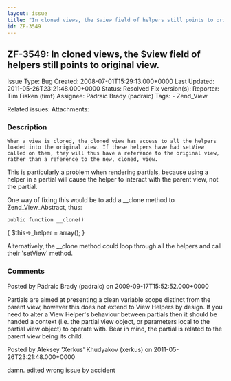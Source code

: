```yaml
---
layout: issue
title: "In cloned views, the $view field of helpers still points to original view."
id: ZF-3549
---
```


ZF-3549: In cloned views, the $view field of helpers still points to original view.
-----------------------------------------------------------------------------------

 Issue Type: Bug Created: 2008-07-01T15:29:13.000+0000 Last Updated: 2011-05-26T23:21:48.000+0000 Status: Resolved Fix version(s): 
 Reporter:  Tim Fisken (timf)  Assignee:  Pádraic Brady (padraic)  Tags: - Zend\_View
 
 Related issues: 
 Attachments: 
### Description

 
    When a view is cloned, the cloned view has access to all the helpers loaded into the original view. If these helpers have had setView called on them, they will thus have a reference to the original view, rather than a reference to the new, cloned, view.


This is particularly a problem when rendering partials, because using a helper in a partial will cause the helper to interact with the parent view, not the partial.

One way of fixing this would be to add a \_\_clone method to Zend\_View\_Abstract, thus:

 
    public function __clone()


{ $this->\_helper = array(); }

Alternatively, the \_\_clone method could loop through all the helpers and call their 'setView' method.

 

 

### Comments

Posted by Pádraic Brady (padraic) on 2009-09-17T15:52:52.000+0000

Partials are aimed at presenting a clean variable scope distinct from the parent view, however this does not extend to View Helpers by design. If you need to alter a View Helper's behaviour between partials then it should be handed a context (i.e. the partial view object, or parameters local to the partial view object) to operate with. Bear in mind, the partial is related to the parent view being its child.

 

 

Posted by Aleksey 'Xerkus' Khudyakov (xerkus) on 2011-05-26T23:21:48.000+0000

damn. edited wrong issue by accident

 

 